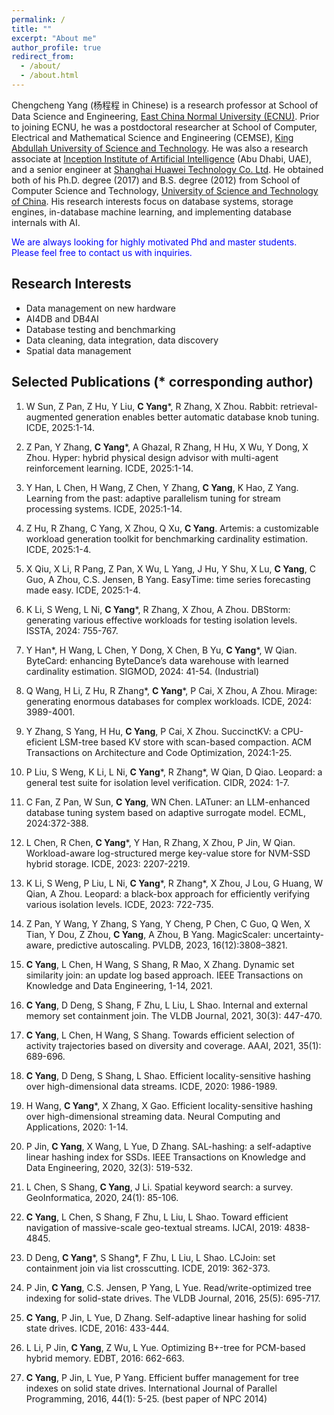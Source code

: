 ```yaml
---
permalink: /
title: ""
excerpt: "About me"
author_profile: true
redirect_from: 
  - /about/
  - /about.html
---
```


Chengcheng Yang (杨程程 in Chinese) is a research professor at School of Data Science and Engineering, [East China Normal University (ECNU)](https://english.ecnu.edu.cn/). Prior to joining ECNU, he was a postdoctoral researcher at School of Computer, Electrical and Mathematical Science and Engineering (CEMSE), [King Abdullah University of Science and Technology](https://www.kaust.edu.sa/en). He was also a research associate at [Inception Institute of Artificial Intelligence](https://www.inceptioniai.org/en) (Abu Dhabi, UAE), and a senior engineer at [Shanghai Huawei Technology Co. Ltd](https://www.huawei.com/en/). He obtained both of his Ph.D. degree (2017) and B.S. degree (2012) from School of Computer Science and Technology, [University of Science and Technology of China](http://en.ustc.edu.cn/). His research interests focus on database systems, storage engines, in-database machine learning, and implementing database internals with AI. 

<span style="color:blue">We are always looking for highly motivated Phd and master students. Please feel free to contact us with inquiries.</span>

Research Interests
------
* Data management on new hardware
* AI4DB and DB4AI
* Database testing and benchmarking
* Data cleaning, data integration, data discovery
* Spatial data management

Selected Publications (* corresponding author)
------

1. W Sun, Z Pan, Z Hu, Y Liu, **C Yang***, R Zhang, X Zhou. Rabbit: retrieval-augmented generation enables better automatic database knob tuning. ICDE, 2025:1-14.

2. Z Pan, Y Zhang, **C Yang***, A Ghazal, R Zhang, H Hu, X Wu, Y Dong, X Zhou. Hyper: hybrid physical design advisor with multi-agent reinforcement learning. ICDE, 2025:1-14.

3. Y Han, L Chen, H Wang, Z Chen, Y Zhang, **C Yang**,  K Hao, Z Yang. Learning from the past: adaptive parallelism tuning for stream processing systems. ICDE, 2025:1-14.

4. Z Hu, R Zhang, C Yang, X Zhou, Q Xu, **C Yang**. Artemis: a customizable workload generation toolkit for benchmarking cardinality estimation. ICDE, 2025:1-4.

5. X Qiu, X Li, R Pang, Z Pan, X Wu, L Yang, J Hu, Y Shu, X Lu, **C Yang**, C Guo, A Zhou, C.S. Jensen, B Yang. EasyTime: time series forecasting made easy. ICDE, 2025:1-4.

6. K Li, S Weng, L Ni, **C Yang***, R Zhang, X Zhou, A Zhou. DBStorm: generating various effective workloads for testing isolation levels. ISSTA, 2024: 755-767.

7. Y Han\*, H Wang, L Chen, Y Dong, X Chen, B Yu, **C Yang***, W Qian. ByteCard: enhancing ByteDance’s data warehouse with learned cardinality estimation. SIGMOD, 2024: 41-54. (Industrial)

8. Q Wang, H Li, Z Hu, R Zhang\*, **C Yang***, P Cai, X Zhou, A Zhou. Mirage: generating enormous databases for complex workloads. ICDE, 2024: 3989-4001.

9. Y Zhang, S Yang, H Hu, **C Yang**, P Cai, X Zhou. SuccinctKV: a CPU-eficient LSM-tree based KV store with scan-based compaction. ACM Transactions on Architecture and Code Optimization, 2024:1-25.

10. P Liu, S Weng, K Li, L Ni, **C Yang***, R Zhang\*, W Qian, D Qiao. Leopard: a general test suite for isolation level verification. CIDR, 2024: 1-7.

11. C Fan, Z Pan, W Sun, **C Yang**, WN Chen. LATuner: an LLM-enhanced database tuning system based on adaptive surrogate model. ECML, 2024:372-388.

12. L Chen, R Chen, **C Yang***, Y Han, R Zhang, X Zhou, P Jin, W Qian. Workload-aware log-structured merge key-value store for NVM-SSD hybrid storage. ICDE, 2023: 2207-2219.

13. K Li, S Weng, P Liu, L Ni, **C Yang***, R Zhang\*, X Zhou, J Lou, G Huang, W Qian, A Zhou. Leopard: a black-box approach for efficiently verifying various isolation levels. ICDE, 2023: 722-735.

14. Z Pan, Y Wang, Y Zhang, S Yang, Y Cheng, P Chen, C Guo, Q Wen, X Tian, Y Dou, Z Zhou, **C Yang**, A Zhou, B Yang. MagicScaler: uncertainty-aware, predictive autoscaling. PVLDB, 2023, 16(12):3808–3821.

15. **C Yang**, L Chen, H Wang, S Shang, R Mao, X Zhang. Dynamic set similarity join: an update log based approach. IEEE Transactions on Knowledge and Data Engineering, 1-14, 2021.

16. **C Yang**, D Deng, S Shang, F Zhu, L Liu, L Shao. Internal and external memory set containment join. The VLDB Journal, 2021, 30(3): 447-470.

17. **C Yang**, L Chen, H Wang, S Shang. Towards efficient selection of activity trajectories based on diversity and coverage. AAAI, 2021, 35(1): 689-696.

18. **C Yang**, D Deng, S Shang, L Shao. Efficient locality-sensitive hashing over high-dimensional data streams. ICDE, 2020: 1986-1989.

19. H Wang, **C Yang***, X Zhang, X Gao. Efficient locality-sensitive hashing over high-dimensional streaming data. Neural Computing and Applications, 2020: 1-14.

20. P Jin, **C Yang**, X Wang, L Yue, D Zhang. SAL-hashing: a self-adaptive linear hashing index for SSDs. IEEE Transactions on Knowledge and Data Engineering, 2020, 32(3): 519-532.

21. L Chen, S Shang, **C Yang**, J Li. Spatial keyword search: a survey. GeoInformatica, 2020, 24(1): 85-106.

22. **C Yang**, L Chen, S Shang, F Zhu, L Liu, L Shao. Toward efficient navigation of massive-scale geo-textual streams. IJCAI, 2019: 4838-4845.

23. D Deng, **C Yang***, S Shang\*, F Zhu, L Liu, L Shao. LCJoin: set containment join via list crosscutting. ICDE, 2019: 362-373.

24. P Jin, **C Yang**, C.S. Jensen, P Yang, L Yue. Read/write-optimized tree indexing for solid-state drives. The VLDB Journal, 2016, 25(5): 695-717.

25. **C Yang**, P Jin, L Yue, D Zhang. Self-adaptive linear hashing for solid state drives. ICDE, 2016: 433-444.

26. L Li, P Jin, **C Yang**, Z Wu, L Yue. Optimizing B+-tree for PCM-based hybrid memory. EDBT, 2016: 662-663.

27. **C Yang**, P Jin, L Yue, P Yang. Efficient buffer management for tree indexes on solid state drives. International Journal of Parallel Programming, 2016, 44(1): 5-25. (best paper of NPC 2014)
